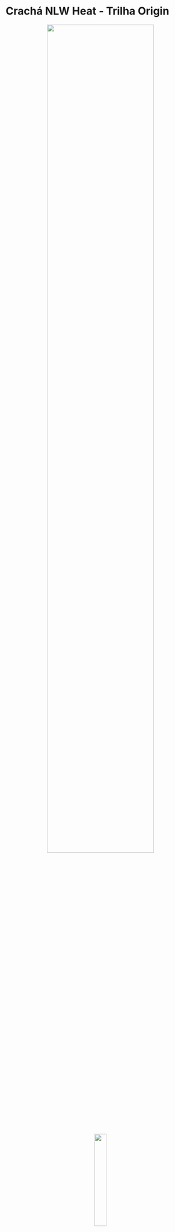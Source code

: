 <h1>Crachá NLW Heat - Trilha Origin</h1>
<p align= "center" width= "100%">
  <img width ="75%" src = "https://user-images.githubusercontent.com/92342656/138602627-9b1dfa00-5846-4671-b9fd-eede3c4900e1.jpg">
</p>
<p align= "center" width = "100%">
  <img width = "25%" src = "https://user-images.githubusercontent.com/92342656/138602724-7523d423-3cbb-4abd-90ab-d5151501879b.jpg">
